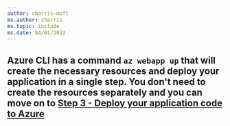 ```yaml
---
author: charris-msft
ms.author: charris
ms.topic: include
ms.date: 04/01/2022
---
```

Azure CLI has a command `az webapp up` that will create the necessary resources and deploy your application in a single step. You don't need to create the resources separately and you can move on to [**Step 3 - Deploy your application code to Azure**](../../quickstart-python.md#3---deploy-your-application-code-to-azure)
---
